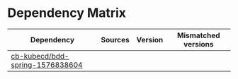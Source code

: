 # Dependency Matrix

Dependency | Sources | Version | Mismatched versions
---------- | ------- | ------- | -------------------
[cb-kubecd/bdd-spring-1576838604](https://github.com/cb-kubecd/bdd-spring-1576838604.git) |  | []() | 
